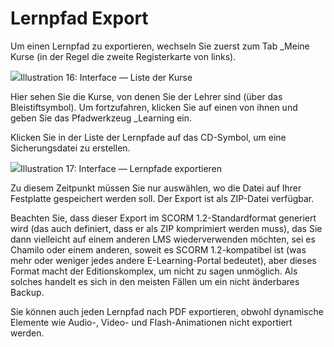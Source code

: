 # Lernpfad Export

Um einen Lernpfad zu exportieren, wechseln Sie zuerst zum Tab \_Meine Kurse \(in der Regel die zweite Registerkarte von links\).

![](../../../.gitbook/assets/parcourssauvegarde%20%283%29.png)Illustration 16: Interface — Liste der Kurse

Hier sehen Sie die Kurse, von denen Sie der Lehrer sind \(über das Bleistiftsymbol\). Um fortzufahren, klicken Sie auf einen von ihnen und geben Sie das Pfadwerkzeug \_Learning ein.

Klicken Sie in der Liste der Lernpfade auf das CD-Symbol, um eine Sicherungsdatei zu erstellen.

![](../../../.gitbook/assets/graficos32%20%284%29.png)Illustration 17: Interface — Lernpfade exportieren

Zu diesem Zeitpunkt müssen Sie nur auswählen, wo die Datei auf Ihrer Festplatte gespeichert werden soll. Der Export ist als ZIP-Datei verfügbar.

Beachten Sie, dass dieser Export im SCORM 1.2-Standardformat generiert wird \(das auch definiert, dass er als ZIP komprimiert werden muss\), das Sie dann vielleicht auf einem anderen LMS wiederverwenden möchten, sei es Chamilo oder einem anderen, soweit es SCORM 1.2-kompatibel ist \(was mehr oder weniger jedes andere E-Learning-Portal bedeutet\), aber dieses Format macht der Editionskomplex, um nicht zu sagen unmöglich. Als solches handelt es sich in den meisten Fällen um ein nicht änderbares Backup.

Sie können auch jeden Lernpfad nach PDF exportieren, obwohl dynamische Elemente wie Audio-, Video- und Flash-Animationen nicht exportiert werden.


